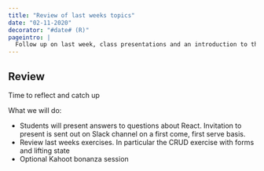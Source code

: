 ```yaml
---
title: "Review of last weeks topics"
date: "02-11-2020"
decorator: "#date# (R)"
pageintro: |
  Follow up on last week, class presentations and an introduction to this week
---
```


## Review

Time to reflect and catch up

 What we will do:

- Students will present answers to questions about React. Invitation to present is sent out on Slack channel on a first come, first serve basis. 
- Review last weeks exercises. In particular the CRUD exercise with forms and lifting state
- Optional Kahoot bonanza session
